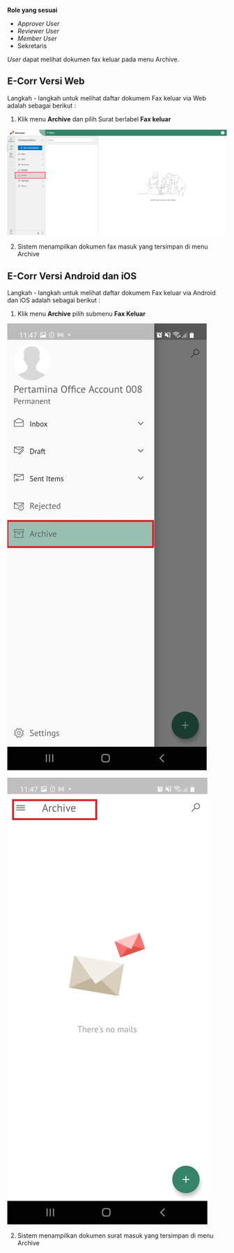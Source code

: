 **Role yang sesuai**

- *Approver User*
- *Reviewer User*
- *Member User*
- Sekretaris

*User* dapat melihat dokumen fax keluar pada menu Archive.

## **E-Corr Versi Web**

Langkah - langkah untuk melihat daftar dokumem Fax keluar via Web adalah sebagai berikut :

1. Klik menu **Archive** dan pilih Surat berlabel **Fax keluar**

![gambar](Archive/AR_Web/02AR05.png)

 2. Sistem menampilkan dokumen fax masuk yang tersimpan di menu Archive


## **E-Corr Versi Android dan iOS**

Langkah - langkah untuk melihat daftar dokumem Fax keluar via Android dan iOS adalah sebagai berikut :

1. Klik menu **Archive** pilih submenu **Fax Keluar**
   
![gambar](Archive/AR_Android/FK/02A01.jpg) 

![gambar](Archive/AR_Android/FK/02A02.jpg)

2. Sistem menampilkan dokumen surat masuk yang tersimpan di menu Archive
